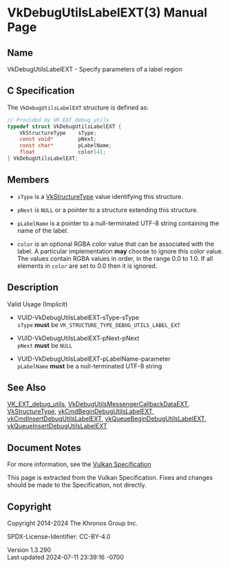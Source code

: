 # VkDebugUtilsLabelEXT(3) Manual Page

## Name

VkDebugUtilsLabelEXT - Specify parameters of a label region



## <a href="#_c_specification" class="anchor"></a>C Specification

The `VkDebugUtilsLabelEXT` structure is defined as:

``` c
// Provided by VK_EXT_debug_utils
typedef struct VkDebugUtilsLabelEXT {
    VkStructureType    sType;
    const void*        pNext;
    const char*        pLabelName;
    float              color[4];
} VkDebugUtilsLabelEXT;
```

## <a href="#_members" class="anchor"></a>Members

- `sType` is a [VkStructureType](https://registry.khronos.org/vulkan/specs/1.3-extensions/man/html/VkStructureType.html) value identifying
  this structure.

- `pNext` is `NULL` or a pointer to a structure extending this
  structure.

- `pLabelName` is a pointer to a null-terminated UTF-8 string containing
  the name of the label.

- `color` is an optional RGBA color value that can be associated with
  the label. A particular implementation **may** choose to ignore this
  color value. The values contain RGBA values in order, in the range 0.0
  to 1.0. If all elements in `color` are set to 0.0 then it is ignored.

## <a href="#_description" class="anchor"></a>Description

Valid Usage (Implicit)

- <a href="#VUID-VkDebugUtilsLabelEXT-sType-sType"
  id="VUID-VkDebugUtilsLabelEXT-sType-sType"></a>
  VUID-VkDebugUtilsLabelEXT-sType-sType  
  `sType` **must** be `VK_STRUCTURE_TYPE_DEBUG_UTILS_LABEL_EXT`

- <a href="#VUID-VkDebugUtilsLabelEXT-pNext-pNext"
  id="VUID-VkDebugUtilsLabelEXT-pNext-pNext"></a>
  VUID-VkDebugUtilsLabelEXT-pNext-pNext  
  `pNext` **must** be `NULL`

- <a href="#VUID-VkDebugUtilsLabelEXT-pLabelName-parameter"
  id="VUID-VkDebugUtilsLabelEXT-pLabelName-parameter"></a>
  VUID-VkDebugUtilsLabelEXT-pLabelName-parameter  
  `pLabelName` **must** be a null-terminated UTF-8 string

## <a href="#_see_also" class="anchor"></a>See Also

[VK_EXT_debug_utils](https://registry.khronos.org/vulkan/specs/1.3-extensions/man/html/VK_EXT_debug_utils.html),
[VkDebugUtilsMessengerCallbackDataEXT](https://registry.khronos.org/vulkan/specs/1.3-extensions/man/html/VkDebugUtilsMessengerCallbackDataEXT.html),
[VkStructureType](https://registry.khronos.org/vulkan/specs/1.3-extensions/man/html/VkStructureType.html),
[vkCmdBeginDebugUtilsLabelEXT](https://registry.khronos.org/vulkan/specs/1.3-extensions/man/html/vkCmdBeginDebugUtilsLabelEXT.html),
[vkCmdInsertDebugUtilsLabelEXT](https://registry.khronos.org/vulkan/specs/1.3-extensions/man/html/vkCmdInsertDebugUtilsLabelEXT.html),
[vkQueueBeginDebugUtilsLabelEXT](https://registry.khronos.org/vulkan/specs/1.3-extensions/man/html/vkQueueBeginDebugUtilsLabelEXT.html),
[vkQueueInsertDebugUtilsLabelEXT](https://registry.khronos.org/vulkan/specs/1.3-extensions/man/html/vkQueueInsertDebugUtilsLabelEXT.html)

## <a href="#_document_notes" class="anchor"></a>Document Notes

For more information, see the <a
href="https://registry.khronos.org/vulkan/specs/1.3-extensions/html/vkspec.html#VkDebugUtilsLabelEXT"
target="_blank" rel="noopener">Vulkan Specification</a>

This page is extracted from the Vulkan Specification. Fixes and changes
should be made to the Specification, not directly.

## <a href="#_copyright" class="anchor"></a>Copyright

Copyright 2014-2024 The Khronos Group Inc.

SPDX-License-Identifier: CC-BY-4.0

Version 1.3.290  
Last updated 2024-07-11 23:39:16 -0700
